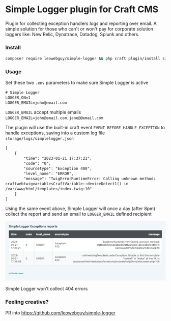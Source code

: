 Simple Logger plugin for Craft CMS
===

Plugin for collecting exception handlers logs and reporting over email.
A simple solution for those who can't or won't pay for corporate solution loggers like: New Relic, Dynatrace, Datadog, Splunk and others.

### Install

```bash
composer require leowebguy/simple-logger && php craft plugin/install simple-logger
```

### Usage

Set these two `.env` parameters to make sure Simple Logger is active

```dotenv
# Simple Logger
LOGGER_ON=1
LOGGER_EMAIL=john@email.com
```

`LOGGER_EMAIL` accept multiple emails `LOGGER_EMAIL=john@email.com,jane@@email.com`

The plugin will use the built-in craft event `EVENT_BEFORE_HANDLE_EXCEPTION` to handle
exceptions, saving into a custom log file `storage/logs/simplelogger.json`

```log
[
    {
        "time": "2023-01-21 17:37:21",
        "code": "0",
        "sourcetype": "Exception 400",
        "level_name": "ERROR",
        "message": "TwigErrorRuntimeError: Calling unknown method: craftwebtwigvariablesCraftVariable::deviceDetect1() in /var/www/html/templates/index.twig:10"
    }
]
```

Using the same event above, Simple Logger will once a day (after 8pm) collect the report and send an email to `LOGGER_EMAIL` defined recipient

![report](readme/report.png)

Simple Logger won't collect 404 errors

### Feeling creative?

PR into https://github.com/leowebguy/simple-logger
